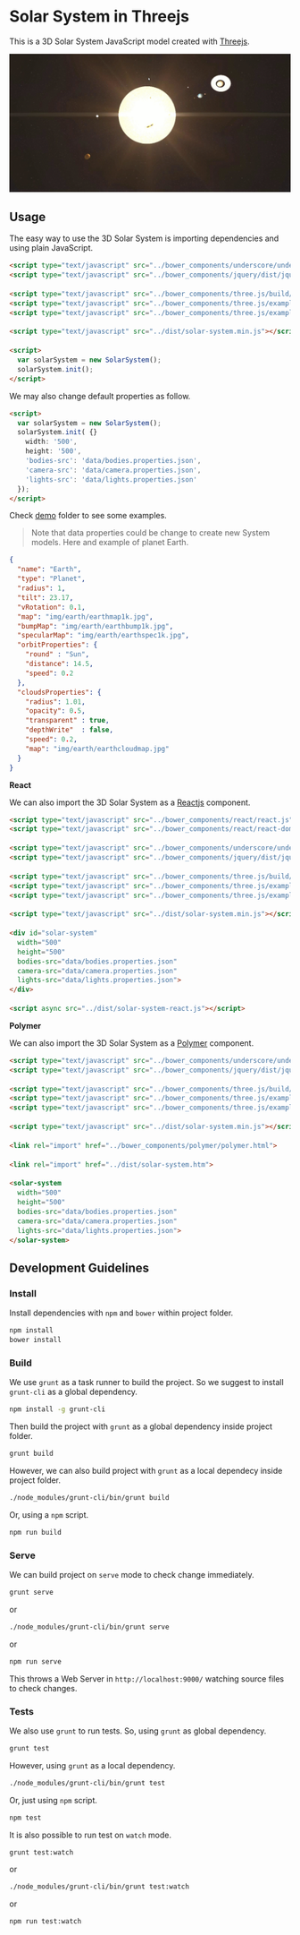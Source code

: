 # Solar System in Threejs

This is a 3D Solar System JavaScript model created with [Threejs](https://threejs.org/).

![alt text](media/solar-system.gif)

## Usage
The easy way to use the 3D Solar System is importing dependencies and using plain JavaScript.

```html
<script type="text/javascript" src="../bower_components/underscore/underscore-min.js"></script>
<script type="text/javascript" src="../bower_components/jquery/dist/jquery.min.js"></script>

<script type="text/javascript" src="../bower_components/three.js/build/three.min.js"></script>
<script type="text/javascript" src="../bower_components/three.js/examples/js/controls/TrackballControls.js"></script>
<script type="text/javascript" src="../bower_components/three.js/examples/js/libs/stats.min.js"></script>

<script type="text/javascript" src="../dist/solar-system.min.js"></script>

<script>
  var solarSystem = new SolarSystem();
  solarSystem.init();
</script>
```

We may also change default properties as follow.

```html
<script>
  var solarSystem = new SolarSystem();
  solarSystem.init( {}
    width: '500',
    height: '500',
    'bodies-src': 'data/bodies.properties.json',
    'camera-src': 'data/camera.properties.json',
    'lights-src': 'data/lights.properties.json'
  });
</script>
```

Check [demo](demo) folder to see some examples.

>Note that data properties could be change to create new System models. Here and example of planet Earth.

```json
{
  "name": "Earth",
  "type": "Planet",
  "radius": 1,
  "tilt": 23.17,
  "vRotation": 0.1,
  "map": "img/earth/earthmap1k.jpg",
  "bumpMap": "img/earth/earthbump1k.jpg",
  "specularMap": "img/earth/earthspec1k.jpg",
  "orbitProperties": {
    "round" : "Sun",
    "distance": 14.5,
    "speed": 0.2
  },
  "cloudsProperties": {
    "radius": 1.01,
    "opacity": 0.5,
    "transparent" : true,
    "depthWrite"  : false,
    "speed": 0.2,
    "map": "img/earth/earthcloudmap.jpg"
  }
}
```

**React**

We can also import the 3D Solar System as a [Reactjs](https://facebook.github.io/react/) component.

```html
<script type="text/javascript" src="../bower_components/react/react.js"></script>
<script type="text/javascript" src="../bower_components/react/react-dom.js"></script>

<script type="text/javascript" src="../bower_components/underscore/underscore-min.js"></script>
<script type="text/javascript" src="../bower_components/jquery/dist/jquery.min.js"></script>

<script type="text/javascript" src="../bower_components/three.js/build/three.min.js"></script>
<script type="text/javascript" src="../bower_components/three.js/examples/js/controls/TrackballControls.js"></script>
<script type="text/javascript" src="../bower_components/three.js/examples/js/libs/stats.min.js"></script>

<script type="text/javascript" src="../dist/solar-system.min.js"></script>

<div id="solar-system"
  width="500"
  height="500"
  bodies-src="data/bodies.properties.json"
  camera-src="data/camera.properties.json"
  lights-src="data/lights.properties.json">
</div>

<script async src="../dist/solar-system-react.js"></script>
```

**Polymer**

We can also import the 3D Solar System as a [Polymer](https://www.polymer-project.org/) component.


```html
<script type="text/javascript" src="../bower_components/underscore/underscore-min.js"></script>
<script type="text/javascript" src="../bower_components/jquery/dist/jquery.min.js"></script>

<script type="text/javascript" src="../bower_components/three.js/build/three.min.js"></script>
<script type="text/javascript" src="../bower_components/three.js/examples/js/controls/TrackballControls.js"></script>
<script type="text/javascript" src="../bower_components/three.js/examples/js/libs/stats.min.js"></script>

<script type="text/javascript" src="../dist/solar-system.min.js"></script>

<link rel="import" href="../bower_components/polymer/polymer.html">

<link rel="import" href="../dist/solar-system.htm">

<solar-system
  width="500"
  height="500"
  bodies-src="data/bodies.properties.json"
  camera-src="data/camera.properties.json"
  lights-src="data/lights.properties.json">
</solar-system>
```

## Development Guidelines

### Install

Install dependencies with `npm` and `bower` within project folder.

```sh
npm install
bower install
```

### Build

We use `grunt` as a task runner to build the project. So we suggest to install `grunt-cli` as a global dependency.

```sh
npm install -g grunt-cli
```

Then build the project with `grunt` as a global dependency inside project folder.

```sh
grunt build
```

However, we can also build project with `grunt` as a local dependecy inside project folder.

```sh
./node_modules/grunt-cli/bin/grunt build
```

Or, using a `npm` script.

```sh
npm run build
```

### Serve
We can build project on `serve` mode to check change immediately.

```sh
grunt serve
```

or

```sh
./node_modules/grunt-cli/bin/grunt serve
```

or

```sh
npm run serve
```

This throws a Web Server in `http://localhost:9000/` watching source files to check changes.

### Tests
We also use `grunt` to run tests. So, using `grunt` as global dependency.

```sh
grunt test
```

However, using `grunt` as a local dependency.

```sh
./node_modules/grunt-cli/bin/grunt test
```

Or, just using `npm` script.

```sh
npm test
```

It is also possible to run test on `watch` mode.

```sh
grunt test:watch
```

or

```sh
./node_modules/grunt-cli/bin/grunt test:watch
```

or

```sh
npm run test:watch
```
